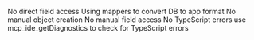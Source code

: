 No direct field access
Using mappers to convert DB to app format
No manual object creation
No manual field access
No TypeScript errors
use mcp_ide_getDiagnostics to check for TypeScript errors
